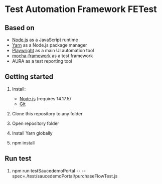 # Test Automation Framework FETest

## Based on
* [Node.js](https://nodejs.org/en/) as a JavaScript runtime
* [Yarn](https://yarnpkg.com/) as a Node.js package manager
* [Playwright](https://playwright.dev) as a main UI automation tool
* [mocha-framework](https://jasmine.github.io) as a test framework
* AURA as a test reporting tool

## Getting started
1. Install:
    * [Node.js](https://nodejs.org/en/) (requires 14.17.5)
    * [Git](https://github.com/denKlimentev/FETest.git) 
2. Clone this repository to any folder
3. Open repository folder
4. Install Yarn globally
 
5. npm install 

## Run test
1. npm run testSaucedemoPortal -- --spec=./test/saucedemoPortal/purchaseFlowTest.js
